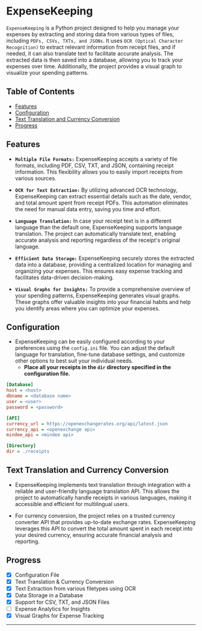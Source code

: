 # ExpenseKeeping

``ExpenseKeeping`` is a Python project designed to help you manage your expenses by extracting and storing data from various types of files, including ``PDFs, CSVs, TXTs, and JSONs``. It uses ``OCR (Optical Character Recognition)`` to extract relevant information from receipt files, and if needed, it can also translate text to facilitate accurate analysis. The extracted data is then saved into a database, allowing you to track your expenses over time. Additionally, the project provides a visual graph to visualize your spending patterns.

## Table of Contents
- [Features](#features)
- [Configuration](#configuration)
- [Text Translation and Currency Conversion](#text-translation-and-currency-conversion)
- [Progress](#progress)

## Features

- **``Multiple File Formats:``** ExpenseKeeping accepts a variety of file formats, including PDF, CSV, TXT, and JSON, containing receipt information. This flexibility allows you to easily import receipts from various sources.

- **``OCR for Text Extraction:``** By utilizing advanced OCR technology, ExpenseKeeping can extract essential details such as the date, vendor, and total amount spent from receipt PDFs. This automation eliminates the need for manual data entry, saving you time and effort.

- **``Language Translation:``** In case your receipt text is in a different language than the default one, ExpenseKeeping supports language translation. The project can automatically translate text, enabling accurate analysis and reporting regardless of the receipt's original language.

- **``Efficient Data Storage:``** ExpenseKeeping securely stores the extracted data into a database, providing a centralized location for managing and organizing your expenses. This ensures easy expense tracking and facilitates data-driven decision-making.

- **``Visual Graphs for Insights:``** To provide a comprehensive overview of your spending patterns, ExpenseKeeping generates visual graphs. These graphs offer valuable insights into your financial habits and help you identify areas where you can optimize your expenses.

## Configuration

- ExpenseKeeping can be easily configured according to your preferences using the `config.ini` file. You can adjust the default language for translation, fine-tune database settings, and customize other options to best suit your individual needs.
    - **Place all your receipts in the `dir` directory specified in the configuration file.**
```ini
[Database]
host = <host>
dbname = <database name>
user = <user>
password = <password>

[API]
currency_url = https://openexchangerates.org/api/latest.json
currency_api = <openexchange api>
mindee_api = <mindee api>

[Directory]
dir = ./receipts
```

## Text Translation and Currency Conversion

- ExpenseKeeping implements text translation through integration with a reliable and user-friendly language translation API. This allows the project to automatically handle receipts in various languages, making it accessible and efficient for multilingual users.

- For currency conversion, the project relies on a trusted currency converter API that provides up-to-date exchange rates. ExpenseKeeping leverages this API to convert the total amount spent in each receipt into your desired currency, ensuring accurate financial analysis and reporting.

## Progress
- [x] Configuration File
- [x] Text Translation & Currency Conversion
- [x] Text Extraction from various filetypes using OCR
- [x] Data Storage in a Database
- [x] Support for CSV, TXT, and JSON Files
- [ ] Expense Analytics for Insights
- [x] Visual Graphs for Expense Tracking
---
